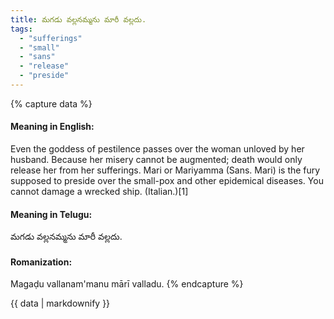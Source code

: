 ```yaml
---
title: మగడు వల్లనమ్మను మారీ వల్లదు.
tags:
  - "sufferings"
  - "small"
  - "sans"
  - "release"
  - "preside"
---
```


{% capture data %}
#### Meaning in English:
Even the goddess of pestilence passes over the woman unloved by her husband.
Because her misery cannot be augmented; death would only release her from her sufferings. Mari or Mariyamma (Sans. Mari) is the fury supposed to preside over the small-pox and other epidemical diseases.
You cannot damage a wrecked ship. (Italian.)[1]

#### Meaning in Telugu:
మగడు వల్లనమ్మను మారీ వల్లదు.

#### Romanization:
Magaḍu vallanam'manu mārī valladu.
{% endcapture %}

{{ data | markdownify }}

